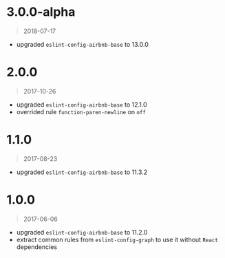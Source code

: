 3.0.0-alpha
=====

> 2018-07-17

- upgraded `eslint-config-airbnb-base` to 13.0.0

2.0.0
=====

> 2017-10-26

- upgraded `eslint-config-airbnb-base` to 12.1.0
- overrided rule `function-paren-newline` on `off`


1.1.0
=====

> 2017-08-23

- upgraded `eslint-config-airbnb-base` to 11.3.2

1.0.0
=====

> 2017-06-06

- upgraded `eslint-config-airbnb-base` to 11.2.0
- extract common rules from `eslint-config-graph`
  to use it without `React` dependencies
